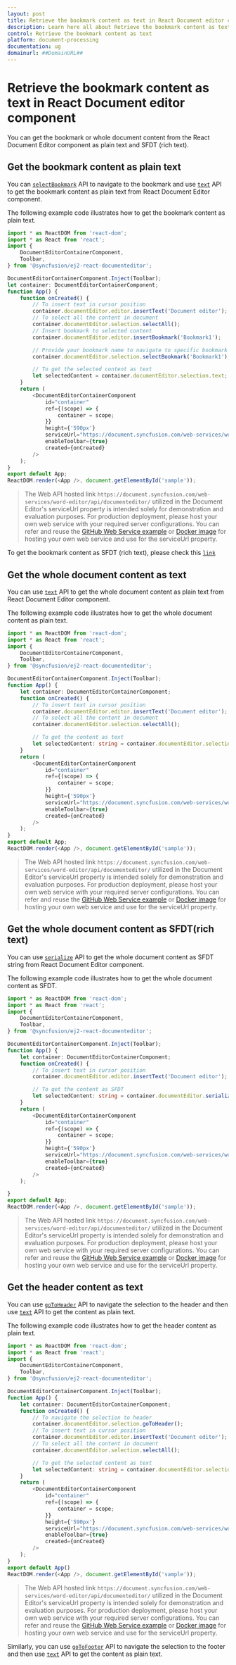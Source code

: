 ```yaml
---
layout: post
title: Retrieve the bookmark content as text in React Document editor component | Syncfusion
description: Learn here all about Retrieve the bookmark content as text in Syncfusion React Document editor component of Syncfusion Essential JS 2 and more.
control: Retrieve the bookmark content as text 
platform: document-processing
documentation: ug
domainurl: ##DomainURL##
---
```


# Retrieve the bookmark content as text in React Document editor component

You can get the bookmark or whole document content from the React Document Editor component as plain text and SFDT (rich text).

## Get the bookmark content as plain text

You can [`selectBookmark`](../../document-editor/bookmark#select-bookmark) API to navigate to the bookmark and use [`text`](https://ej2.syncfusion.com/react/documentation/api/document-editor/selection#text-code-classlanguage-textstringcode) API to get the bookmark content as plain text from React Document Editor component.

The following example code illustrates how to get the bookmark content as plain text.

```ts
import * as ReactDOM from 'react-dom';
import * as React from 'react';
import {
    DocumentEditorContainerComponent,
    Toolbar,
} from '@syncfusion/ej2-react-documenteditor';

DocumentEditorContainerComponent.Inject(Toolbar);
let container: DocumentEditorContainerComponent;
function App() {
    function onCreated() {
        // To insert text in cursor position
        container.documentEditor.editor.insertText('Document editor');
        // To select all the content in document
        container.documentEditor.selection.selectAll();
        // Insert bookmark to selected content
        container.documentEditor.editor.insertBookmark('Bookmark1');

        // Provide your bookmark name to navigate to specific bookmark
        container.documentEditor.selection.selectBookmark('Bookmark1');

        // To get the selected content as text
        let selectedContent = container.documentEditor.selection.text;
    }
    return (
        <DocumentEditorContainerComponent
            id="container"
            ref={(scope) => {
                container = scope;
            }}
            height={'590px'}
            serviceUrl="https://document.syncfusion.com/web-services/word-editor/api/documenteditor/"
            enableToolbar={true}
            created={onCreated}
        />
    );
}
export default App;
ReactDOM.render(<App />, document.getElementById('sample'));

```

> The Web API hosted link `https://document.syncfusion.com/web-services/word-editor/api/documenteditor/` utilized in the Document Editor's serviceUrl property is intended solely for demonstration and evaluation purposes. For production deployment, please host your own web service with your required server configurations. You can refer and reuse the [GitHub Web Service example](https://github.com/SyncfusionExamples/EJ2-DocumentEditor-WebServices) or [Docker image](https://hub.docker.com/r/syncfusion/word-processor-server) for hosting your own web service and use for the serviceUrl property.

To get the bookmark content as SFDT (rich text), please check this [`link`](../../document-editor/how-to/get-the-selected-content#get-the-selected-content-as-sfdt-rich-text)

## Get the whole document content as text

You can use [`text`](https://ej2.syncfusion.com/react/documentation/api/document-editor/selection#text-code-classlanguage-textstringcode) API to get the whole document content as plain text from React Document Editor component.

The following example code illustrates how to get the whole document content as plain text.

```ts
import * as ReactDOM from 'react-dom';
import * as React from 'react';
import {
    DocumentEditorContainerComponent,
    Toolbar,
} from '@syncfusion/ej2-react-documenteditor';

DocumentEditorContainerComponent.Inject(Toolbar);
function App() {
    let container: DocumentEditorContainerComponent;
    function onCreated() {
        // To insert text in cursor position
        container.documentEditor.editor.insertText('Document editor');
        // To select all the content in document
        container.documentEditor.selection.selectAll();

        // To get the content as text
        let selectedContent: string = container.documentEditor.selection.text;
    }
    return (
        <DocumentEditorContainerComponent
            id="container"
            ref={(scope) => {
                container = scope;
            }}
            height={'590px'}
            serviceUrl="https://document.syncfusion.com/web-services/word-editor/api/documenteditor/"
            enableToolbar={true}
            created={onCreated}
        />
    );
}
export default App;
ReactDOM.render(<App />, document.getElementById('sample'));

```

> The Web API hosted link `https://document.syncfusion.com/web-services/word-editor/api/documenteditor/` utilized in the Document Editor's serviceUrl property is intended solely for demonstration and evaluation purposes. For production deployment, please host your own web service with your required server configurations. You can refer and reuse the [GitHub Web Service example](https://github.com/SyncfusionExamples/EJ2-DocumentEditor-WebServices) or [Docker image](https://hub.docker.com/r/syncfusion/word-processor-server) for hosting your own web service and use for the serviceUrl property.

## Get the whole document content as SFDT(rich text)

You can use [`serialize`](https://ej2.syncfusion.com/react/documentation/api/document-editor#serialize) API to get the whole document content as SFDT string from React Document Editor component.

The following example code illustrates how to get the whole document content as SFDT.

```ts
import * as ReactDOM from 'react-dom';
import * as React from 'react';
import {
    DocumentEditorContainerComponent,
    Toolbar,
} from '@syncfusion/ej2-react-documenteditor';

DocumentEditorContainerComponent.Inject(Toolbar);
function App() {
    let container: DocumentEditorContainerComponent;
    function onCreated() {
        // To insert text in cursor position
        container.documentEditor.editor.insertText('Document editor');

        // To get the content as SFDT
        let selectedContent: string = container.documentEditor.serialize();
    }
    return (
        <DocumentEditorContainerComponent
            id="container"
            ref={(scope) => {
                container = scope;
            }}
            height={'590px'}
            serviceUrl="https://document.syncfusion.com/web-services/word-editor/api/documenteditor/"
            enableToolbar={true}
            created={onCreated}
        />
    );

}
export default App;
ReactDOM.render(<App />, document.getElementById('sample'));

```

> The Web API hosted link `https://document.syncfusion.com/web-services/word-editor/api/documenteditor/` utilized in the Document Editor's serviceUrl property is intended solely for demonstration and evaluation purposes. For production deployment, please host your own web service with your required server configurations. You can refer and reuse the [GitHub Web Service example](https://github.com/SyncfusionExamples/EJ2-DocumentEditor-WebServices) or [Docker image](https://hub.docker.com/r/syncfusion/word-processor-server) for hosting your own web service and use for the serviceUrl property.

## Get the header content as text

You can use [`goToHeader`](https://ej2.syncfusion.com/react/documentation/api/document-editor/selection#gotoheader) API to navigate the selection to the header and then use [`text`](https://ej2.syncfusion.com/react/documentation/api/document-editor/selection#text-code-classlanguage-textstringcode) API to get the content as plain text.

The following example code illustrates how to get the header content as plain text.

```ts
import * as ReactDOM from 'react-dom';
import * as React from 'react';
import {
    DocumentEditorContainerComponent,
    Toolbar,
} from '@syncfusion/ej2-react-documenteditor';

DocumentEditorContainerComponent.Inject(Toolbar);
function App() {
    let container: DocumentEditorContainerComponent;
    function onCreated() {
        // To navigate the selection to header
        container.documentEditor.selection.goToHeader();
        // To insert text in cursor position
        container.documentEditor.editor.insertText('Document editor');
        // To select all the content in document
        container.documentEditor.selection.selectAll();

        // To get the selected content as text
        let selectedContent: string = container.documentEditor.selection.text;
    }
    return (
        <DocumentEditorContainerComponent
            id="container"
            ref={(scope) => {
                container = scope;
            }}
            height={'590px'}
            serviceUrl="https://document.syncfusion.com/web-services/word-editor/api/documenteditor/"
            enableToolbar={true}
            created={onCreated}
        />
    );
}
export default App()
ReactDOM.render(<App />, document.getElementById('sample'));

```

> The Web API hosted link `https://document.syncfusion.com/web-services/word-editor/api/documenteditor/` utilized in the Document Editor's serviceUrl property is intended solely for demonstration and evaluation purposes. For production deployment, please host your own web service with your required server configurations. You can refer and reuse the [GitHub Web Service example](https://github.com/SyncfusionExamples/EJ2-DocumentEditor-WebServices) or [Docker image](https://hub.docker.com/r/syncfusion/word-processor-server) for hosting your own web service and use for the serviceUrl property.

Similarly, you can use [`goToFooter`](https://ej2.syncfusion.com/react/documentation/api/document-editor/selection#gotofooter) API to navigate the selection to the footer and then use [`text`](https://ej2.syncfusion.com/react/documentation/api/document-editor/selection#text-code-classlanguage-textstringcode) API to get the content as plain text.